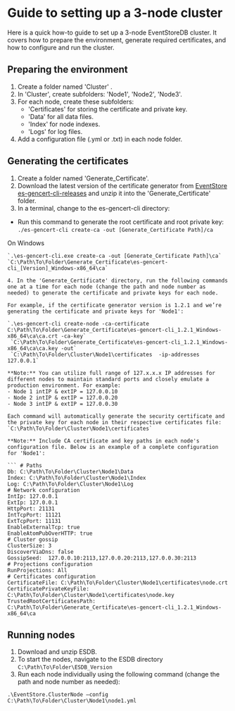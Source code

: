 # Guide to setting up a 3-node cluster

Here is a quick how-to guide to set up a 3-node EventStoreDB cluster. It covers how to prepare the environment, generate required certificates, and how to configure and run the cluster.

## Preparing the environment

1. Create a folder named 'Cluster' . 
2. In 'Cluster', create subfolders: 'Node1', 'Node2', 'Node3'.
3. For each node, create these subfolders:
    - 'Certificates' for storing the certificate and private key. 
    - 'Data' for all data files.
    - 'Index' for node indexes.
    - 'Logs' for log files.
4. Add a configuration file (.yml or .txt) in each node folder. 


## Generating the certificates

1. Create a folder named 'Generate_Certificate'.
2. Download the latest version of the certificate generator from [EventStore es-gencert-cli-releases](https://github.com/EventStore/es-gencert-cli/releases) and unzip it into the 'Generate_Certificate' folder.
3. In a terminal, change to the es-gencert-cli directory: 


- Run this command to generate the root certificate and root private key: 
`./es-gencert-cli create-ca -out [Generate_Certificate Path]/ca`

On Windows
```suggestion
`.\es-gencert-cli.exe create-ca -out [Generate_Certificate Path]\ca`
`C:\Path\To\Folder\Generate_Certificate\es-gencert-cli_[Version]_Windows-x86_64\ca`

4. In the 'Generate_Certificate' directory, run the following commands one at a time for each node (change the path and node number as needed) to generate the certificate and private keys for each node.

For example, if the certificate generator version is 1.2.1 and we’re generating the certificate and private keys for 'Node1':

`.\es-gencert-cli create-node -ca-certificate C:\Path\To\Folder\Generate_Certificate\es-gencert-cli_1.2.1_Windows-x86_64\ca\ca.crt -ca-key`
 `C:\Path\To\Folder\Generate_Certificate\es-gencert-cli_1.2.1_Windows-x86_64\ca\ca.key -out` 
 `C:\Path\To\Folder\Cluster\Node1\certificates  -ip-addresses 127.0.0.1`

**Note:** You can utilize full range of 127.x.x.x IP addresses for different nodes to maintain standard ports and closely emulate a production environment. For example:
- Node 1 intIP & extIP = 127.0.0.10
- Node 2 intIP & extIP = 127.0.0.20
- Node 3 intIP & extIP = 127.0.0.30

Each command will automatically generate the security certificate and the private key for each node in their respective certificates file:
`C:\Path\To\Folder\Cluster\Node1\certificates`

**Note:** Include CA certificate and key paths in each node's configuration file. Below is an example of a complete configuration for 'Node1':

``` # Paths
Db: C:\Path\To\Folder\Cluster\Node1\Data
Index: C:\Path\To\Folder\Cluster\Node1\Index
Log: C:\Path\To\Folder\Cluster\Node1\Log
# Network configuration
IntIp: 127.0.0.1
ExtIp: 127.0.0.1
HttpPort: 21131
IntTcpPort: 11121
ExtTcpPort: 11131
EnableExternalTcp: true
EnableAtomPubOverHTTP: true
# Cluster gossip
ClusterSize: 3
DiscoverViaDns: false
GossipSeed:  127.0.0.10:2113,127.0.0.20:2113,127.0.0.30:2113
# Projections configuration
RunProjections: All
# Certificates configuration
CertificateFile: C:\Path\To\Folder\Cluster\Node1\certificates\node.crt
CertificatePrivateKeyFile: C:\Path\To\Folder\Cluster\Node1\certificates\node.key
TrustedRootCertificatesPath: C:\Path\To\Folder\Generate_Certificate\es-gencert-cli_1.2.1_Windows-x86_64\ca
```

## Running nodes

1. Download and unzip ESDB.
2. To start the nodes, navigate to the ESDB directory `C:\Path\To\Folder\ESDB_Version`
3. Run each node individually using the following command (change the path and node number as needed):

`.\EventStore.ClusterNode –config C:\Path\To\Folder\Cluster\Node1\node1.yml` 










